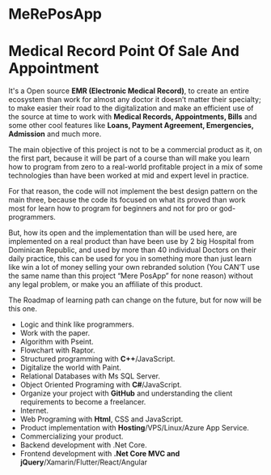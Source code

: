 # MeRePosApp

# Medical Record Point Of Sale And Appointment

It's a Open source **EMR (Electronic Medical Record)**, to create an entire ecosystem than work for almost any doctor it doesn’t matter their specialty; to make easier their road to the digitalization and make an efficient use of the source at time to work with **Medical Records, Appointments, Bills** and some other cool features like **Loans, Payment Agreement, Emergencies, Admission** and much more.

The main objective of this project is not to be a commercial product as it, on the first part, because it will be part of a course than will make you learn how to program from zero to a real-world profitable project in a mix of some technologies than have been worked at mid and expert level in practice. 

For that reason, the code will not implement the best design pattern on the main three, because the code its focused on what its proved than work most for learn how to program for beginners and not for pro or god-programmers.

But, how its open and the implementation than will be used here, are implemented on a real product than have been use by 2 big Hospital from Dominican Republic, and used by more than 40 individual Doctors on their daily practice, this can be used for you in something more than just learn like win a lot of money selling your own rebranded solution (You CAN’T use the same name than this project “Mere PosApp” for none reason) without any legal problem, or make you an affiliate of this product.



The Roadmap of learning path can change on the future, but for now will be this one.

- Logic and think like programmers.
- Work with the paper.
- Algorithm with Pseint.
- Flowchart with Raptor.
- Structured programming with **C++**/JavaScript.
- Digitalize the world with Paint.
- Relational Databases with Ms SQL Server.
- Object Oriented Programing with **C#**/JavaScript.
- Organize your project with **GitHub** and understanding the client requirements to become a freelancer.
- Internet.
- Web Programing with **Html**, CSS and JavaScript.
- Product implementation with **Hosting**/VPS/Linux/Azure App Service.
- Commercializing your product.
- Backend development with .Net Core.
- Frontend development with **.Net Core MVC and jQuery**/Xamarin/Flutter/React/Angular


